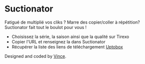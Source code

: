 # Suctionator

Fatigué de multiplié vos cliks ? Marre des copier/coller à répétition?
Suctionator fait tout le boulot pour vous !

- Choisissez la série, la saison ainsi que la qualité sur Tirexo
- Copier l'URL et renseignez la dans Suctionator
- Récupérer la liste des liens de téléchargement [Uptobox](https://uptobox.com/)

Designed and coded by [Vince](https://github.com/VinceGusmini).
